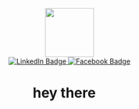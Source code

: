 <div id-"header" align="center">
    <img src='https://media.giphy.com/media/Z96Ax1zh5aSsHczGve/giphy.gif' width=100 height=100 />
    <div id="badges">
      <a href="https://www.linkedin.com/in/may-kh-a30380172"> 
      <img src="https://img.shields.io/badge/LinkedIn-blue?style=for-the-badge&logo=linkedin&logoColor=white"     alt="LinkedIn Badge"/> </a>
     <a href="https://www.facebook.com/profile.php?id=100082003943151"> <img src="https://img.shields.io/badge/Facebook-blue?style=for-the-badge&logo=Facebook&logoColor=white" alt="Facebook Badge"/> </a> 
      </div>
      <h1 style={fontsize=15px}> hey there <img src="https://media.giphy.com/media/hvRJCLFzcasrR4ia7z/giphy.gif" width="15px" height="10px"/> </h1>
</div>


